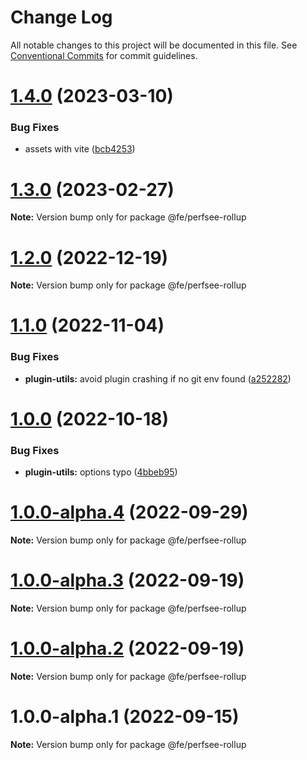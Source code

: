 # Change Log

All notable changes to this project will be documented in this file.
See [Conventional Commits](https://conventionalcommits.org) for commit guidelines.

# [1.4.0](https://github.com/perfsee/perfsee/compare/v1.3.0...v1.4.0) (2023-03-10)

### Bug Fixes

- assets with vite ([bcb4253](https://github.com/perfsee/perfsee/commit/bcb4253ea066be57446d86874e0bae89fca5b32d))

# [1.3.0](https://github.com/perfsee/perfsee/compare/v1.2.0...v1.3.0) (2023-02-27)

**Note:** Version bump only for package @fe/perfsee-rollup

# [1.2.0](https://github.com/perfsee/perfsee/compare/v1.1.1...v1.2.0) (2022-12-19)

**Note:** Version bump only for package @fe/perfsee-rollup

# [1.1.0](https://github.com/perfsee/perfsee/compare/v1.0.0...v1.1.0) (2022-11-04)

### Bug Fixes

- **plugin-utils:** avoid plugin crashing if no git env found ([a252282](https://github.com/perfsee/perfsee/commit/a252282a4d4ecfa78b00b8396239bf9b0a7e0b4f))

# [1.0.0](https://github.com/perfsee/perfsee/compare/v1.0.0-alpha.4...v1.0.0) (2022-10-18)

### Bug Fixes

- **plugin-utils:** options typo ([4bbeb95](https://github.com/perfsee/perfsee/commit/4bbeb953aaba38792c1b8161acd9e141fc7bbf52))

# [1.0.0-alpha.4](https://github.com/perfsee/perfsee/compare/v1.0.0-alpha.3...v1.0.0-alpha.4) (2022-09-29)

**Note:** Version bump only for package @fe/perfsee-rollup

# [1.0.0-alpha.3](https://github.com/perfsee/perfsee/compare/v1.0.0-alpha.2...v1.0.0-alpha.3) (2022-09-19)

**Note:** Version bump only for package @fe/perfsee-rollup

# [1.0.0-alpha.2](https://github.com/perfsee/perfsee/compare/v1.0.0-alpha.1...v1.0.0-alpha.2) (2022-09-19)

**Note:** Version bump only for package @fe/perfsee-rollup

# 1.0.0-alpha.1 (2022-09-15)

**Note:** Version bump only for package @fe/perfsee-rollup
